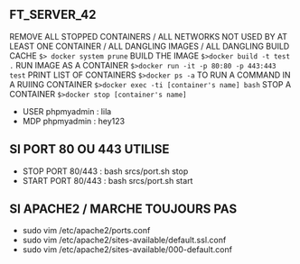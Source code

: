 ## FT_SERVER_42

REMOVE ALL STOPPED CONTAINERS / ALL NETWORKS NOT USED BY AT LEAST ONE CONTAINER / ALL DANGLING IMAGES / ALL DANGLING BUILD CACHE
``$> docker system prune``
BUILD THE IMAGE
``$>docker build -t test .``
RUN IMAGE AS A CONTAINER
``$>docker run -it -p 80:80 -p 443:443 test``
PRINT LIST OF CONTAINERS
``$>docker ps -a``
TO RUN A COMMAND IN A RUIING CONTAINER
``$>docker exec -ti [container's name] bash``
STOP A CONTAINER
``$>docker stop [container's name]``

* USER phpmyadmin : lila
* MDP phpmyadmin : hey123

## SI PORT 80 OU 443 UTILISE

* STOP PORT 80/443 : bash srcs/port.sh stop
* START PORT 80/443 : bash srcs/port.sh start

## SI APACHE2 / MARCHE TOUJOURS PAS

* sudo vim /etc/apache2/ports.conf
* sudo vim /etc/apache2/sites-available/default.ssl.conf
* sudo vim /etc/apache2/sites-available/000-default.conf
